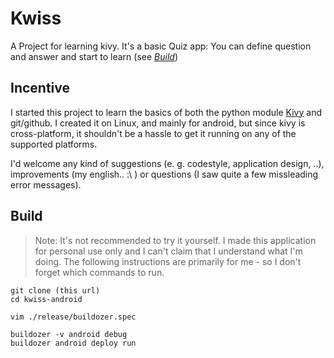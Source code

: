 
# Kwiss

A Project for learning kivy. 
It's a basic Quiz app: You can define question and answer and start to learn (see *[Build](#Build "Goto section 'Build'")*)



## Incentive

I started this project to learn the basics of both the python module [Kivy](https://kivy.org/#home "Kivy Homepage") and git/github.
I created it on Linux, and mainly for android, but since kivy is cross-platform, it shouldn't be a hassle to get it 
running on any of the supported platforms.

I'd welcome any kind of suggestions (e. g. codestyle, application design, ..), improvements (my english.. :\ ) or questions (I saw quite a few missleading error messages).



## Build

> Note: It's not recommended to try it yourself.
> I made this application for personal use only and I can't claim that I understand what I'm doing.
> The following instructions are primarily for me - so I don't forget which commands to run.


```fish
git clone (this url)
cd kwiss-android

vim ./release/buildozer.spec

buildozer -v android debug
buildozer android deploy run
```
